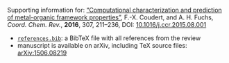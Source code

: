 Supporting information for: [“Computational characterization and prediction of metal-organic framework properties”](https://doi.org/10.1016/j.ccr.2015.08.001), F.-X. Coudert, and A. H. Fuchs, _Coord. Chem. Rev._, **2016**, 307, 211–236, DOI: [10.1016/j.ccr.2015.08.001](https://doi.org/10.1016/j.ccr.2015.08.001)

- [`references.bib`](references.bib): a BibTeX file with all references from the review
- manuscript is available on arXiv, including TeX source files: [arXiv:1506.08219](http://arxiv.org/abs/1506.08219)
